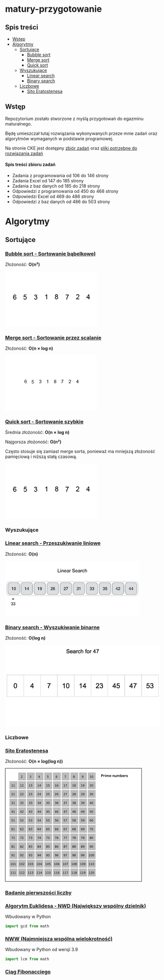 # matury-przygotowanie

## Spis treści
- [Wstęp](#wstęp)
- [Algorytmy](#algorytmy)
    - [Sortujące](#sortujące)
        - [Bubble sort](#bubble-sort---sortowanie-bąbelkowe)
        - [Merge sort](#merge-sort---sortowanie-przez-scalanie)
        - [Quick sort](#quick-sort---sortowanie-szybkie)
    - [Wyszukujące](#wyszukujące)
        - [Linear search](#linear-search---przeszukiwanie-liniowe)
        - [Binary search](#binary-search---wyszukiwanie-binarne)
    - [Liczbowe](#liczbowe)
        - [Sito Eratostenesa](#sito-eratostenesa)

## Wstęp
Repozytorium zostało stworzone z myślą przygotowań do  egazminu maturalnego. 

Będę umieszczał tutaj rozwiązania wykonywanych przeze mnie zadań oraz algorytmów wymaganych w podstawie programowej.

Na stronie CKE jest dostępny [zbiór zadań](https://www.cke.gov.pl/images/_EGZAMIN_MATURALNY_OD_2015/Materialy/Zbiory_zadan/Matura_Zbi%C3%B3r_zada%C5%84_Informatyka.pdf) oraz [pliki potrzebne do rozwiązania zadań](https://www.cke.gov.pl/images/_EGZAMIN_MATURALNY_OD_2015/Materialy/Zbiory_zadan/inf-pr-dane.zip)

#### Spis treści zbioru zadań
- Zadania z programowania od 106 do 146 strony 
- Zadania Excel od 147 do 185 strony
- Zadania z baz danych od 185 do 218 strony
- Odpowiedzi z programowania od 450 do 468 strony 
- Odpowiedzi Excel od 469 do 486 strony 
- Odpowiedzi z baz danych od 486 do 503 strony 

# Algorytmy
## Sortujące
### [Bubble sort - Sortowanie bąbelkowe)](./algorytmy/bubblesort.py)

Złożoność: **O(n²)**

![bubblesort](./docs/bubblesort.gif)
### [Merge sort - Sortowanie przez scalanie](./algorytmy/mergesort.py)

Złożoność: **O(n × log n)**

![mergesort](./docs/mergesort.gif)

### [Quick sort - Sortowanie szybkie](./algorytmy/quicksort.py)

Średnia złożoność: **O(n × log n)**

Najgorsza złożoność: **O(n²)**

Często stosuje się zamiast merge sorta, ponieważ ma mniejszą złożoność pamięciową i niższą stałą czasową.

![quicksort](./docs/quicksort.gif)

### Wyszukujące
### [Linear search - Przeszukiwanie liniowe](./algorytmy/linearsearch.py)

Złożoność: **O(n)**

![linear](./docs/linearsearch.gif)

### [Binary search - Wyszukiwanie binarne](./algorytmy/binarysearch.py)

Złożoność: **O(log n)**

![binary](./docs/binarysearch.gif)

### Liczbowe
### [Sito Eratostenesa](./algorytmy/eratostenes.py)

Złożoność: **O(n × log(log n))**

![eratostenes](./docs/eratosthenes.gif)

### [Badanie pierwszości liczby](./algorytmy/isprime.py)

### [Algorytm Euklidesa - NWD (Największy wspólny dzielnik)](./algorytmy/euclidean.py)

Wbudowany w Python
```python
import gcd from math
```

### [NWW (Najmniejsza wspólna wielokrotność)](./algorytmy/nww.py)

Wbudowany w Python od wersji 3.9
```python
import lcm from math
```

### [Ciąg Fibonacciego](./algorytmy/fibonacci.py)
